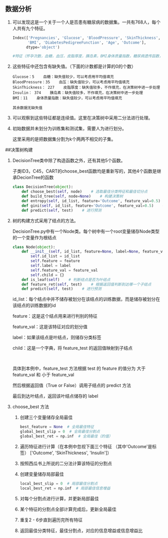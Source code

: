 ## 数据分析

1. 可以发现这是一个关于一个人是否患有糖尿病的数据集。一共有768人，每个人共有九个特征。

    ```python
    Index(['Pregnancies', 'Glucose', 'BloodPressure', 'SkinThickness', 'Insulin',
    　　　　'BMI', 'DiabetesPedigreeFunction', 'Age', 'Outcome'],
          dtype='object')
    
    #特征（怀孕次数，血糖，血压，皮脂厚度，胰岛素，BMI身体质量指数，糖尿病遗传函数，年龄，结果）
    ```

2. 这些特征中还包含有缺失值。（下面的计数都是计算的0的个数）

    ```
    Glucose：5    血糖：缺失值较少，可以考虑用平均值填充
    BloodPressure：35    血压：缺失值较少，可以考虑用平均值填充
    SkinThickness： 227    皮脂厚度：缺失值较多，不作填充，在决策树中进一步处理
    Insulin： 374    胰岛素：缺失值较多，不作填充，在决策树中进一步处理
    BMI：11    身体质量指数：缺失值较少，可以考虑用平均值填充
    
    其余数据无缺失值
    ```

3. 可以观察到这些特征都是连续值。这里在决策树中采用二分法进行处理。

4. 初始数据并未划分为训练集和测试集，需要人为进行划分。

    这里采用的是把数据集分割为k个两两不相交的子集。



##决策树构建

1. DecisionTree类中除了构造函数之外，还有其他5个函数。

    子类ID3，C45，CART的choose_best函数均是重新写的，其他4个函数是继承DecionTree的函数

    ```python
    class DecisionTree(object):
        def choose_best(self, node)    # 选取最佳分类特征和最佳切分点
        def build_tree(self, node=None)    # 构建决策树
        def entropy(self, id_list, feature='Outcome', feature_val=0.5)    # 计算信息熵
        def gini(self, id_list, feature='Outcome', feature_val=0.5)    # 计算基尼指数
        def predict(self, test)    # 进行预测
    ```

2. 树的构建方式采用了结点的方法。

    DecisionTree.py中有一个Node类。每个树中有一个root变量储存Node类型的一个变量作为根结点

    ```python
    class Node(object):
        def __init__(self, id_list, feature=None, label=None, feature_val=None):
            self.id_list = id_list
            self.feature = feature
            self.label = label
            self.feature_val = feature_val 
            self.child = {}
        def is_leaf(self)    # 判断结点是否为叶结点
        def feature_ret(self, test)    # 根据返回值判断到达哪一个子结点
        def predict(self, test)    # 进行预测
    ```

    id_list：每个结点中并不储存被划分在该结点的训练数据，而是储存被划分在该结点的训练数据的id

    feature：这是这个结点用来进行判别的特征

    feature_val：这是该特征对应的划分值

    label：如果该结点是叶结点，则储存分类标签

    child：这是一个字典，将  feature_test  的返回值映射到子结点

    ​           

    具体到本例中，feature_test  方法根据  test  的  feature  的值分为    大于 feature_val    和    小于 feature_val

    然后根据返回值（True or False）调用子结点的  predict  方法

    最后到达叶结点，返回该叶结点储存的  label

3. choose_best  方法

    1. 创建三个变量储存全局最佳

        ```python
        best_feature = None  # 全局最佳特征
        global_best_slip = 0  # 全局最佳分割点
        global_best_ret = np.inf  # 全局最佳（的值）
        ```

    2. 遍历特征进行计算（在本例中忽视下面三个特征  （其中'Outcome'是标签）  ['Outcome', 'SkinThickness', 'Insulin']）

    3. 按照西瓜书上所说的二分法计算该特征的分割点

    4. 创建变量储存局部最佳

        ```python
        local_best_slip = 0  # 局部最佳分割点
        local_best_ret = np.inf  # 局部最佳信息增益
        ```

    5. 对每个分割点进行计算，并更新局部最佳

    6. 某个特征的分割点全部计算完成后，更新全局最佳

    7. 重复2 - 6步直到遍历完所有特征

    8. 返回最佳分类特征，最佳分割点，对应的信息增益或信息增益比

